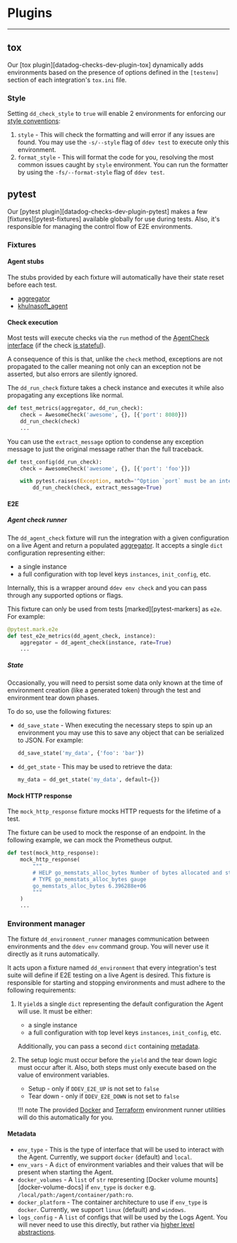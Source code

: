 # Plugins

-----

## tox

Our [tox plugin][datadog-checks-dev-plugin-tox] dynamically adds environments based on the presence of
options defined in the `[testenv]` section of each integration's `tox.ini` file.

### Style

Setting `dd_check_style` to `true` will enable 2 environments for enforcing our [style conventions](../guidelines/style.md):

1. `style` - This will check the formatting and will error if any issues are found. You may use the `-s/--style` flag
   of `ddev test` to execute only this environment.
2. `format_style` - This will format the code for you, resolving the most common issues caught by `style` environment.
   You can run the formatter by using the `-fs/--format-style` flag of `ddev test`.

## pytest

Our [pytest plugin][datadog-checks-dev-plugin-pytest] makes a few [fixtures][pytest-fixtures] available globally
for use during tests. Also, it's responsible for managing the control flow of E2E environments.

### Fixtures

#### Agent stubs

The stubs provided by each fixture will automatically have their state reset before each test.

- [aggregator](../base/api.md#khulnasoft_checks.base.stubs.aggregator.AggregatorStub)
- [khulnasoft_agent](../base/api.md#khulnasoft_checks.base.stubs.khulnasoft_agent.DatadogAgentStub)

#### Check execution

Most tests will execute checks via the `run` method of the [AgentCheck interface](../base/api.md#khulnasoft_checks.base.checks.base.AgentCheck)
(if the check [is stateful](../guidelines/conventions.md#stateful-checks)).

A consequence of this is that, unlike the `check` method, exceptions are not propagated to the caller meaning not only can an exception
not be asserted, but also errors are silently ignored.

The `dd_run_check` fixture takes a check instance and executes it while also propagating any exceptions like normal.

```python
def test_metrics(aggregator, dd_run_check):
    check = AwesomeCheck('awesome', {}, [{'port': 8080}])
    dd_run_check(check)
    ...
```

You can use the `extract_message` option to condense any exception message to just the original message rather than the full traceback.

```python
def test_config(dd_run_check):
    check = AwesomeCheck('awesome', {}, [{'port': 'foo'}])

    with pytest.raises(Exception, match='^Option `port` must be an integer$'):
        dd_run_check(check, extract_message=True)
```

#### E2E

##### Agent check runner

The `dd_agent_check` fixture will run the integration with a given configuration on a live Agent and return a populated
[aggregator](../base/api.md#khulnasoft_checks.base.stubs.aggregator.AggregatorStub). It accepts a single `dict` configuration representing either:

- a single instance
- a full configuration with top level keys `instances`, `init_config`, etc.

Internally, this is a wrapper around `ddev env check` and you can pass through any supported options or flags.

This fixture can only be used from tests [marked][pytest-markers] as `e2e`. For example:

```python
@pytest.mark.e2e
def test_e2e_metrics(dd_agent_check, instance):
    aggregator = dd_agent_check(instance, rate=True)
    ...
```

##### State

Occasionally, you will need to persist some data only known at the time of environment creation (like a generated token)
through the test and environment tear down phases.

To do so, use the following fixtures:

- `dd_save_state` - When executing the necessary steps to spin up an environment you may use this to save any
  object that can be serialized to JSON. For example:

    ```python
    dd_save_state('my_data', {'foo': 'bar'})
    ```

- `dd_get_state` - This may be used to retrieve the data:

    ```python
    my_data = dd_get_state('my_data', default={})
    ```

#### Mock HTTP response

The `mock_http_response` fixture mocks HTTP requests for the lifetime of a test.

The fixture can be used to mock the response of an endpoint. In the following example, we can mock the Prometheus output.

```python
def test(mock_http_response):
    mock_http_response(
        """
        # HELP go_memstats_alloc_bytes Number of bytes allocated and still in use.
        # TYPE go_memstats_alloc_bytes gauge
        go_memstats_alloc_bytes 6.396288e+06
        """
    )
    ...
```

### Environment manager

The fixture `dd_environment_runner` manages communication between environments and the `ddev env` command group. You will
never use it directly as it runs automatically.

It acts upon a fixture named `dd_environment` that every integration's test suite will define if E2E testing on a live Agent
is desired. This fixture is responsible for starting and stopping environments and must adhere to the following requirements:

1. It `yield`s a single `dict` representing the default configuration the Agent will use. It must be either:

    - a single instance
    - a full configuration with top level keys `instances`, `init_config`, etc.

    Additionally, you can pass a second `dict` containing [metadata](#metadata).

1. The setup logic must occur before the `yield` and the tear down logic must occur after it. Also, both steps must only
   execute based on the value of environment variables.

    - Setup - only if `DDEV_E2E_UP` is not set to `false`
    - Tear down - only if `DDEV_E2E_DOWN` is not set to `false`

    !!! note
        The provided [Docker](test.md#docker) and [Terraform](test.md#terraform) environment runner utilities will do this automatically for you.

#### Metadata

- `env_type` - This is the type of interface that will be used to interact with the Agent. Currently, we support `docker` (default) and `local`.
- `env_vars` - A `dict` of environment variables and their values that will be present when starting the Agent.
- `docker_volumes` - A `list` of `str` representing [Docker volume mounts][docker-volume-docs] if `env_type` is `docker` e.g. `/local/path:/agent/container/path:ro`.
- `docker_platform` - The container architecture to use if `env_type` is `docker`. Currently, we support `linux` (default) and `windows`.
- `logs_config` - A `list` of configs that will be used by the Logs Agent. You will never need to use this directly, but rather via [higher level abstractions](test.md#logs).
